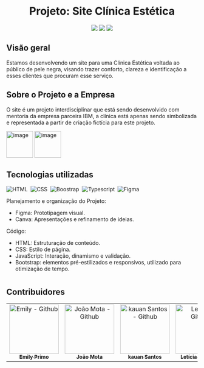 <div align="center"> 
  
# Projeto: Site Clínica Estética


  <a href="https://github.com/Lehguanaes/Clinica_Estetica_Site" target="_blank"><img src="https://img.shields.io/badge/Código do Site-EBF3F8?style=for-the-badge&logo=github&logoColor=CB6373"></a> 
  <a href="https://www.figma.com/file/AsyqBSFvNkSN8ZIIzuKlQ2/Cl%C3%ADnica-Est%C3%A9tica?type=design&t=1ZkGzKG2SFcM01Rr-6" target="_blank"><img src="https://img.shields.io/badge/-figma-EBF3F8?style=for-the-badge&logo=figma&logoColor=CB6373"></a> 
   <a href="https://www.canva.com/design/DAFvx0TnRHY/eq0c-LB2e0_CWa2q_FiRRQ/view?utm_content=DAFvx0TnRHY&utm_campaign=designshare&utm_medium=link&utm_source=editor" target="_blank"><img src="https://img.shields.io/badge/-Apresentação pdf-EBF3F8?style=for-the-badge&logo=canva&logoColor=CB6373"></a>
</div>

## Visão geral

Estamos desenvolvendo um site para uma Clínica Estética voltada ao público de pele negra, visando trazer conforto, clareza e identificação a esses clientes que  procuram esse serviço.

## Sobre o Projeto e a Empresa

O site é um projeto interdisciplinar que está sendo desenvolvido com mentoria da empresa parceira IBM, a clínica está apenas sendo simbolizada e representada a partir de criação fictícia para este projeto.

<img width="70" alt="image" src="https://github.com/user-attachments/assets/ac7280c6-4bb5-439c-894b-0ae3c7bbfab5">
<img width="70" alt="image" src="https://github.com/user-attachments/assets/704cc48c-10ca-4d9d-bdf6-6936a514900e">

## Tecnologias utilizadas

![HTML](https://img.shields.io/badge/-HTML-0D1117?style=for-the-badge&logo=html5&labelColor=0D1117)&nbsp; 
![CSS](https://img.shields.io/badge/-CSS-0D1117?style=for-the-badge&logo=CSS3&logoColor=1572B6&labelColor=0D1117)&nbsp;
![Boostrap](https://img.shields.io/badge/-boostrap-0D1117?style=for-the-badge&logo=bootstrap&labelColor=0D1117)&nbsp;
![Typescript](https://img.shields.io/badge/-JavaScript-0D1117?style=for-the-badge&logo=javascript&labelColor=0D1117&textColor=0D1117)&nbsp;
![Figma](https://img.shields.io/badge/-figma-0D1117?style=for-the-badge&logo=figma&labelColor=0D1117)

 Planejamento e organização do Projeto:
- Figma: Prototipagem visual.
- Canva: Apresentações e refinamento de ideias.
  
Código:
- HTML: Estruturação de conteúdo.
- CSS: Estilo de página.
- JavaScript: Interação, dinamismo e validação.
- Bootstrap: elementos pré-estilizados e responsivos, utilizado para otimização de tempo.
  
#

## Contribuidores

  <table>
    <tr>
      <td align="center">
         <a href="https://github.com/emycspri">
          <img src="https://avatars.githubusercontent.com/u/127248691?v=4" width="130px;" alt="Emily - Github"/><br>
          <sub>
            <b>Emily Primo</b>
          </sub> <br>
        </a>
      </td>
      <td align="center">
         <a href="https://github.com/joaopedrosantanamotalol">
          <img src="https://avatars.githubusercontent.com/u/125403880?v=4" width="130px;" alt="João Mota - Github"/><br>
          <sub>
            <b>João Mota</b>
          </sub> <br>
        </a>
      </td>
      <td align="center">
        <a href="https://github.com/KauanSantos789">
          <img src="https://avatars.githubusercontent.com/u/125403442?v=4"  width="130px;" alt="kauan Santos - Github"/><br>
          <sub>
            <b>kauan Santos</b>
          </sub> <br> 
        </a>
      </td>
      <td align="center">
          <a href="https://github.com/Lehguanaes">
          <img src="https://avatars.githubusercontent.com/u/125403978?v=4"  width="130px;" alt="Letícia - Github"/><br>
           <sub>
            <b>Letícia Guanaes</b>
            </sub> <br>
        </a>
      </td>
      <td align="center">
        <a href="https://github.com/n1ico">
          <img src="https://avatars.githubusercontent.com/u/125403659?v=4" width="130px;" alt="Nico - Github"/><br>
          <sub>
              <b>Nico</b>
          </sub> <br>
        </a>
      </td>
    </tr>
  </table>
